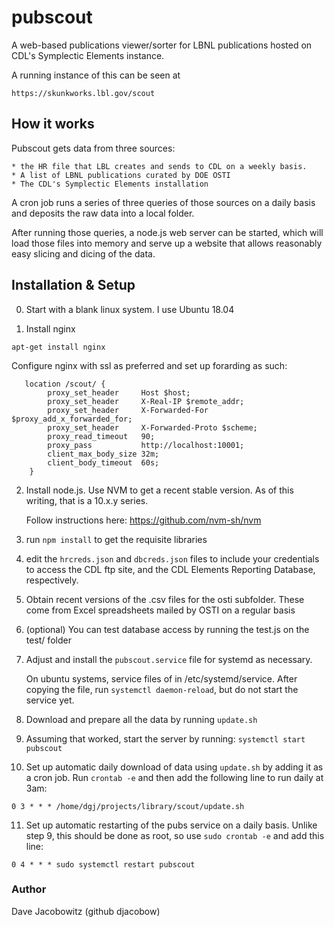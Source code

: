 # pubscout

A web-based publications viewer/sorter for LBNL publications hosted on CDL's Symplectic Elements instance.

A running instance of this can be seen at

    https://skunkworks.lbl.gov/scout

## How it works

Pubscout gets data from three sources:

    * the HR file that LBL creates and sends to CDL on a weekly basis.
    * A list of LBNL publications curated by DOE OSTI
    * The CDL's Symplectic Elements installation

A cron job runs a series of three queries of those sources on a daily 
basis and deposits the raw data into a local folder.

After running those queries, a node.js web server can be started, which
will load those files into memory and serve up a website that allows
reasonably easy slicing and dicing of the data.

## Installation & Setup

0. Start with a blank linux system. I use Ubuntu 18.04

1. Install nginx 

`apt-get install nginx`

Configure nginx with ssl as preferred and set up forarding as such:

```
   location /scout/ {
        proxy_set_header     Host $host;
        proxy_set_header     X-Real-IP $remote_addr;
        proxy_set_header     X-Forwarded-For $proxy_add_x_forwarded_for;
        proxy_set_header     X-Forwarded-Proto $scheme;
        proxy_read_timeout   90;
        proxy_pass           http://localhost:10001;
        client_max_body_size 32m;
        client_body_timeout  60s;
    }
```

2. Install node.js. Use NVM to get a recent stable version. As of this 
   writing, that is a 10.x.y series.

   Follow instructions here: https://github.com/nvm-sh/nvm

3. run `npm install` to get the requisite libraries

4. edit the `hrcreds.json` and `dbcreds.json` files to include your credentials
   to access the CDL ftp site, and the CDL Elements Reporting Database,
   respectively.

5. Obtain recent versions of the .csv files for the osti subfolder. These
   come from Excel spreadsheets mailed by OSTI on a regular basis

6. (optional) You can test database access by running the test.js on the 
   test/ folder

7. Adjust and install the `pubscout.service` file for systemd as necessary.

   On ubuntu systems, service files of in /etc/systemd/service. After
   copying the file, run `systemctl daemon-reload`, but do not start
   the service yet.

8. Download and prepare all the data by running `update.sh`

9. Assuming that worked, start the server by running:
   `systemctl start pubscout`

10. Set up automatic daily download of data using `update.sh` by adding it 
   as a cron job. Run `crontab -e` and then add the following line to 
   run daily at 3am:

```
0 3 * * * /home/dgj/projects/library/scout/update.sh
```

11. Set up automatic restarting of the pubs service on a daily basis.
    Unlike step 9, this should be done as root, so use `sudo crontab -e` 
    and add this line:

```
0 4 * * * sudo systemctl restart pubscout
```


### Author

Dave Jacobowitz (github djacobow)

